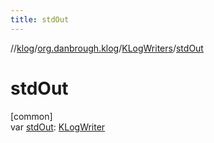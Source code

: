 ```yaml
---
title: stdOut
---
```

//[klog](../../../index.html)/[org.danbrough.klog](../index.html)/[KLogWriters](index.html)/[stdOut](std-out.html)



# stdOut



[common]\
var [stdOut](std-out.html): [KLogWriter](../index.html#1955773663%2FClasslikes%2F1242518872)




